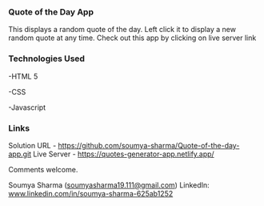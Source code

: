 ### Quote of the Day App

This displays a random quote of the day.  Left click it to display a new random quote at any time. 
Check out this app by clicking on live server link


### Technologies Used
-HTML 5

-CSS

-Javascript

### Links
Solution URL - https://github.com/soumya-sharma/Quote-of-the-day-app.git
Live Server - https://quotes-generator-app.netlify.app/

Comments welcome.

Soumya Sharma
(soumyasharma19.111@gmail.com)
LinkedIn: www.linkedin.com/in/soumya-sharma-625ab1252

